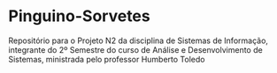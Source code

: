 # Pinguino-Sorvetes
Repositório para o Projeto N2 da disciplina de Sistemas de Informação, integrante do 2º Semestre do curso de Análise e Desenvolvimento de Sistemas, ministrada pelo professor Humberto Toledo
